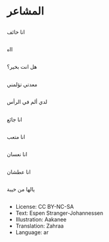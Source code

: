 # المشاعر

##
انا خائف

##
ااه

##
هل انت بخير؟

##
معدتي تؤلمني

##
لدي ألم في الرأس

##
انا جائع

##
انا متعب

##
انا نعسان

##
انا عطشان

##
يالها من خيبة

##
* License: CC BY-NC-SA
* Text: Espen Stranger-Johannessen
* Illustration: Aakanee
* Translation: Zahraa
* Language: ar
